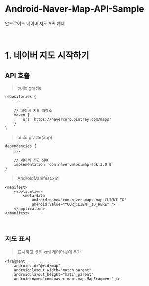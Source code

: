 # Android-Naver-Map-API-Sample
안드로이드 네이버 지도 API 예제<br /><br /><br />

# 1. 네이버 지도 시작하기 

## API 호출
>build.gradle
```
repositories {
    ...

    // 네이버 지도 저장소
    maven {
        url 'https://navercorp.bintray.com/maps'
    }
}
```       

>build.gradle(app)
```
dependencies {
    ...

    // 네이버 지도 SDK
    implementation 'com.naver.maps:map-sdk:3.0.0'
}
```

>AndroidManifest.xml
```
<manifest>
    <application>
        <meta-data
            android:name="com.naver.maps.map.CLIENT_ID"
            android:value="YOUR_CLIENT_ID_HERE" />
    </application>
</manifest>
```
<br />

## 지도 표시
>표시하고 싶은 xml 레이아웃에 추가

```
<fragment 
    android:id="@+id/map"
    android:layout_width="match_parent"
    android:layout_height="match_parent"
    android:name="com.naver.maps.map.MapFragment" />
```


